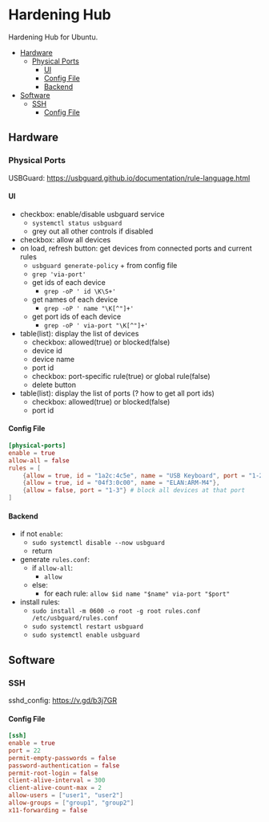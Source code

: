 # Hardening Hub <!-- omit from toc --> 

Hardening Hub for Ubuntu.

- [Hardware](#hardware)
  - [Physical Ports](#physical-ports)
    - [UI](#ui)
    - [Config File](#config-file)
    - [Backend](#backend)
- [Software](#software)
  - [SSH](#ssh)
    - [Config File](#config-file-1)

## Hardware

### Physical Ports

USBGuard: https://usbguard.github.io/documentation/rule-language.html

#### UI

- checkbox: enable/disable usbguard service
  - `systemctl status usbguard`
  - grey out all other controls if disabled
- checkbox: allow all devices
- on load, refresh button: get devices from connected ports and current rules
  - `usbguard generate-policy` + from config file
  - `grep 'via-port'`
  - get ids of each device
     - `grep -oP ' id \K\S+'`
  - get names of each device
     - `grep -oP ' name "\K[^"]+'`
  - get port ids of each device
     - `grep -oP ' via-port "\K[^"]+'`
  <!-- - get name of each ids
     - `lsusb -d <id>`
     - `grep -oP ' ID [0-9a-f]+:[0-9a-f]+ \K.*'` -->
- table(list): display the list of devices
  - checkbox: allowed(true) or blocked(false)
  - device id
  - device name
  - port id
  - checkbox: port-specific rule(true) or global rule(false)
  - delete button
- table(list): display the list of ports (? how to get all port ids)
  - checkbox: allowed(true) or blocked(false)
  - port id

#### Config File

```toml
[physical-ports]
enable = true
allow-all = false
rules = [
    {allow = true, id = "1a2c:4c5e", name = "USB Keyboard", port = "1-2"}, # allow only at that port
    {allow = true, id = "04f3:0c00", name = "ELAN:ARM-M4"},
    {allow = false, port = "1-3"} # block all devices at that port
]
```

#### Backend

- if not `enable`:
  - `sudo systemctl disable --now usbguard`
  - return
- generate `rules.conf`:
  - if `allow-all`:
     - `allow`
  - else:
     - for each rule: `allow $id name "$name" via-port "$port"`
- install rules:
  - `sudo install -m 0600 -o root -g root rules.conf /etc/usbguard/rules.conf`
  - `sudo systemctl restart usbguard`
  - `sudo systemctl enable usbguard`


## Software

### SSH

sshd_config: https://v.gd/b3j7GR

#### Config File

```toml
[ssh]
enable = true
port = 22
permit-empty-passwords = false
password-authentication = false
permit-root-login = false
client-alive-interval = 300
client-alive-count-max = 2
allow-users = ["user1", "user2"]
allow-groups = ["group1", "group2"]
x11-forwarding = false
```